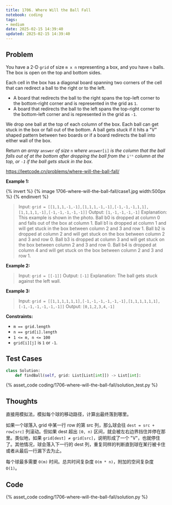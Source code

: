 ```yaml
---
title: 1706. Where Will the Ball Fall
notebook: coding
tags:
- medium
date: 2025-02-15 14:39:40
updated: 2025-02-15 14:39:40
---
```

## Problem

You have a 2-D `grid` of size `m x n` representing a box, and you have `n` balls. The box is open on the top and bottom sides.

Each cell in the box has a diagonal board spanning two corners of the cell that can redirect a ball to the right or to the left.

- A board that redirects the ball to the right spans the top-left corner to the bottom-right corner and is represented in the grid as `1`.
- A board that redirects the ball to the left spans the top-right corner to the bottom-left corner and is represented in the grid as `-1`.

We drop one ball at the top of each column of the box. Each ball can get stuck in the box or fall out of the bottom. A ball gets stuck if it hits a "V" shaped pattern between two boards or if a board redirects the ball into either wall of the box.

Return _an array_ `answer` _of size_ `n` _where_ `answer[i]` _is the column that the ball falls out of at the bottom after dropping the ball from the_ `iᵗʰ` _column at the top, or `-1` _if the ball gets stuck in the box_._

<https://leetcode.cn/problems/where-will-the-ball-fall/>

**Example 1:**

{% invert %}
{% image 1706-where-will-the-ball-fall/case1.jpg width:500px %}
{% endinvert %}

> Input: `grid = [[1,1,1,-1,-1],[1,1,1,-1,-1],[-1,-1,-1,1,1],[1,1,1,1,-1],[-1,-1,-1,-1,-1]]`
> Output: `[1,-1,-1,-1,-1]`
> Explanation: This example is shown in the photo.
> Ball b0 is dropped at column 0 and falls out of the box at column 1.
> Ball b1 is dropped at column 1 and will get stuck in the box between column 2 and 3 and row 1.
> Ball b2 is dropped at column 2 and will get stuck on the box between column 2 and 3 and row 0.
> Ball b3 is dropped at column 3 and will get stuck on the box between column 2 and 3 and row 0.
> Ball b4 is dropped at column 4 and will get stuck on the box between column 2 and 3 and row 1.

**Example 2:**

> Input: `grid = [[-1]]`
> Output: `[-1]`
> Explanation: The ball gets stuck against the left wall.

**Example 3:**

> Input: `grid = [[1,1,1,1,1,1],[-1,-1,-1,-1,-1,-1],[1,1,1,1,1,1],[-1,-1,-1,-1,-1,-1]]`
> Output: `[0,1,2,3,4,-1]`

**Constraints:**

- `m == grid.length`
- `n == grid[i].length`
- `1 <= m, n <= 100`
- `grid[i][j]` is `1` or `-1`.

## Test Cases

``` python
class Solution:
    def findBall(self, grid: List[List[int]]) -> List[int]:
```

{% asset_code coding/1706-where-will-the-ball-fall/solution_test.py %}

## Thoughts

直接用模拟法，模拟每个球的移动路径，计算出最终落到哪里。

如果一个球落入 grid 中某一行 row 的第 src 列，那么球会往 `dest = src + row[src]` 列滚动。但如果 dest 超出 `[0, n)` 区间，就会被左右边界挡住并停在那里。类似地，如果 `grid[dest] ≠ grid[src]`，说明形成了一个 "V"，也就停住了。其他情况，球会落入下一行的 dest 列，重复同样的判断直到球在某行被卡住或者从最后一行漏下去为止。

每个球最多需要 `O(m)` 时间。总共时间复杂度 `O(m * n)`，附加的空间复杂度 `O(1)`。

## Code

{% asset_code coding/1706-where-will-the-ball-fall/solution.py %}
